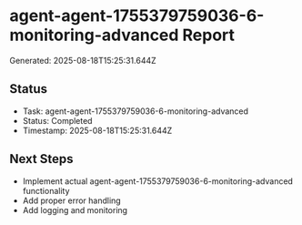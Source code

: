 # agent-agent-1755379759036-6-monitoring-advanced Report

Generated: 2025-08-18T15:25:31.644Z

## Status
- Task: agent-agent-1755379759036-6-monitoring-advanced
- Status: Completed
- Timestamp: 2025-08-18T15:25:31.644Z

## Next Steps
- Implement actual agent-agent-1755379759036-6-monitoring-advanced functionality
- Add proper error handling
- Add logging and monitoring
